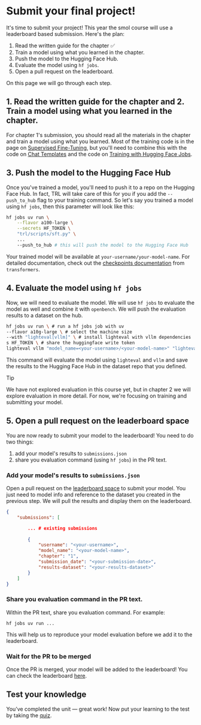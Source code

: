 # Submit your final project!

It's time to submit your project! This year the smol course will use a leaderboard based submission. Here's the plan:

1. Read the written guide for the chapter ✅
2. Train a model using what you learned in the chapter.
3. Push the model to the Hugging Face Hub.
4. Evaluate the model using `hf jobs`.
5. Open a pull request on the leaderboard.

On this page we will go through each step.

## 1. Read the written guide for the chapter and 2. Train a model using what you learned in the chapter.

For chapter 1's submission, you should read all the materials in the chapter and train a model using what you learned. Most of the training code is in the page on [Supervised Fine-Tuning](./3), but you'll need to combine this with the code on [Chat Templates](./2) and the code on [Training with Hugging Face Jobs](./5).

## 3. Push the model to the Hugging Face Hub

Once you've trained a model, you'll need to push it to a repo on the Hugging Face Hub. In fact, TRL will take care of this for you if you add the `--push_to_hub` flag to your training command. So let's say you trained a model using `hf jobs`, then this parameter will look like this:

```bash
hf jobs uv run \
    --flavor a100-large \
    --secrets HF_TOKEN \
    "trl/scripts/sft.py" \
    ...
    --push_to_hub # this will push the model to the Hugging Face Hub
```

Your trained model will be available at `your-username/your-model-name`. For detailed documentation, check out the [checkpoints documentation](https://huggingface.co/docs/transformers/trainer#checkpoints) from `transformers`.

## 4. Evaluate the model using `hf jobs`

Now, we will need to evaluate the model. We will use `hf jobs` to evaluate the model as well and combine it with `openbench`. We will push the evaluation results to a dataset on the hub. 

```sh
hf jobs uv run \ # run a hf jobs job with uv
--flavor a10g-large \ # select the machine size
--with "lighteval[vllm]" \ # install lighteval with vllm dependencies
s HF_TOKEN \ # share the huggingface write token
lighteval vllm "model_name=<your-username>/<your-model-name>" "lighteval|gsm8k|0|0" --push-to-hub --results-org <your-username>
```

This command will evaluate the model using `lighteval` and `vllm` and save the results to the Hugging Face Hub in the dataset repo that you defined.

> [!TIP]
> We have not explored evaluation in this course yet, but in chapter 2 we will explore evaluation in more detail. For now, we're focusing on training and submitting your model.

## 5. Open a pull request on the leaderboard space

You are now ready to submit your model to the leaderboard!  You need to do two things:

1. add your model's results to `submissions.json`
2. share you evaluation command (using `hf jobs`) in the PR text.

### Add your model's results to `submissions.json`

Open a pull request on the [leaderboard space](https://huggingface.co/spaces/smol-course/leaderboard/edit/main/submissions.json) to submit your model. You just need to model info and reference to the dataset you created in the previous step. We will pull the results and display them on the leaderboard.

```json
{
    "submissions": [

        ... # existing submissions
        
        {
            "username": "<your-username>",
            "model_name": "<your-model-name>",
            "chapter": "1",
            "submission_date": "<your-submission-date>",
            "results-dataset": "<your-results-dataset>"
        }
    ]
}
```

### Share you evaluation command in the PR text.

Within the PR text, share you evaluation command. For example:

```
hf jobs uv run ...
```

This will help us to reproduce your model evaluation before we add it to the leaderboard.

### Wait for the PR to be merged

Once the PR is merged, your model will be added to the leaderboard! You can check the leaderboard [here](https://huggingface.co/spaces/smol-course/leaderboard).

## Test your knowledge

You’ve completed the unit — great work!
Now put your learning to the test by taking the [quiz](https://huggingface.co/spaces/smol-course/unit_1_quiz).

